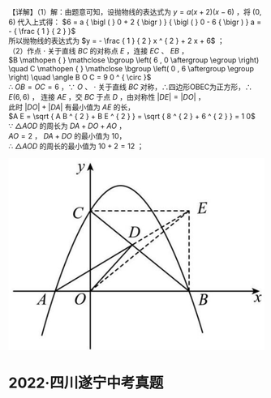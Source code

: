 【详解】（1）解：由题意可知，设抛物线的表达式为 $y = a ( x + 2 ) ( x - 6 )$ ，将 $\left( 0 , 6 \right)$ 代入上式得： $6 = a { \bigl ( } 0 + 2 { \bigr ) } { \bigl ( } 0 - 6 { \bigr ) } a = - { \frac { 1 } { 2 } }$   
所以抛物线的表达式为 $y = - \frac { 1 } { 2 } x ^ { 2 } + 2 x + 6$ ；  
（2）作点 $\cdot$ 关于直线 $B C$ 的对称点 $E$ ，连接 $E C$ 、 $E B$ ，  
$B \mathopen { } \mathclose \bgroup \left( 6 , 0 \aftergroup \egroup \right) \quad C \mathopen { } \mathclose \bgroup \left( 0 , 6 \aftergroup \egroup \right) \quad \angle B O C = 9 0 ^ { \circ }$   
∴ $O B = O C = 6$ ，∵ $O$ 、 $\cdot$ 关于直线 $B C$ 对称，∴四边形OBEC为正方形，$\therefore E ( 6 , 6 )$ ， 连接 $A E$ ，交 $B C$ 于点 $D$ ，由对称性 $\left| D E \right| = \left| D O \right|$ ，  
此时 $\left| D O \right| + \left| D A \right|$ 有最小值为 $A E$ 的长，  
$A E = \sqrt { A B ^ { 2 } + B E ^ { 2 } } = \sqrt { 8 ^ { 2 } + 6 ^ { 2 } } = 1 0$   
∵ $\triangle A O D$ 的周长为 $D A + D O + A O$ ，  
$A O = 2$ ， $D A + D O$ 的最小值为 10，  
∴ $\triangle A O D$ 的周长的最小值为 $1 0 + 2 = 1 2$ ；

![](<../../qs_image_DB/专题2-7_二次函数中的最值问题（解析版）/cbe8736b301e1a2d6b2dba79f9b976161cfb49d44cd35e8a3bf5b747cd84c2bc.jpg>)

# 2022·四川遂宁中考真题
